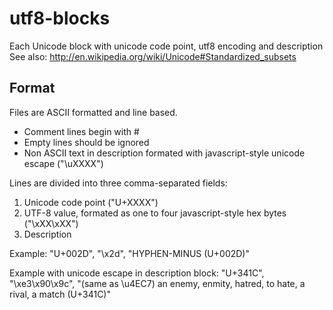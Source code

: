 # utf8-blocks

Each Unicode block with unicode code point, utf8 encoding and description
See also: <http://en.wikipedia.org/wiki/Unicode#Standardized_subsets>

## Format
Files are ASCII formatted and line based. 

* Comment lines begin with #
* Empty lines should be ignored
* Non ASCII text in description formated with javascript-style unicode escape ("\uXXXX")

Lines are divided into three comma-separated fields:

1. Unicode code point ("U+XXXX")
2. UTF-8 value, formated as one to four javascript-style hex bytes ("\xXX\xXX")
3. Description

Example:
    "U+002D", "\x2d", "HYPHEN-MINUS (U+002D)"

Example with unicode escape in description block:
    "U+341C", "\xe3\x90\x9c", "(same as \u4EC7) an enemy, enmity, hatred, to hate, a rival, a match (U+341C)"


